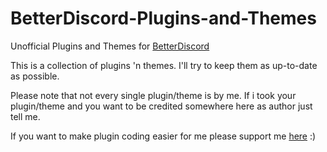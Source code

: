 # BetterDiscord-Plugins-and-Themes
Unofficial Plugins and Themes for [BetterDiscord](https://github.com/Jiiks/BetterDiscordApp)

This is a collection of plugins 'n themes. I'll try to keep them as up-to-date as possible.

Please note that not every single plugin/theme is by me. If i took your plugin/theme and you want to be credited somewhere here as author just tell me.


If you want to make plugin coding easier for me please support me [here](https://github.com/Jiiks/BetterDiscordApp/issues/88) :)
